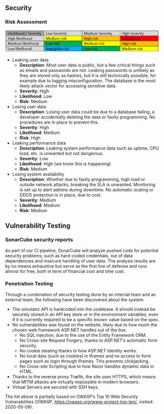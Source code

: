 ## Security
### Risk Assessment

![Risk assessment matrix](./images/risk_matrix.png)

* Leaking user data
  * **Description**: Most user data is public, but a few critical things such as emails and passwords are not. Leaking passwords is unlikely as they are stored only as hashes, but it is still technically possible, for example due to logging misconfiguration. The database is the most likely attack vector for accessing sensitive data.
  * **Severity**: High
  * **Likelihood**: Low
  * **Risk**: Medium
* Losing user data
  * **Description**: Losing user data could be due to a database failing, a developer accidentally deleting the data or faulty programming. No procedures are in place to prevent this.
  * **Severity**: High
  * **Likelihood**: Medium
  * **Risk**: High
* Leaking performance data
  * **Description**: Leaking system performance data such as uptime, CPU load, etc. is unwanted but not dangerous. 
  * **Severity**: Low
  * **Likelihood**: High (we know this is happening)
  * **Risk**: Medium
* Losing system availability
  * **Description**: Whether due to faulty programming, high load or outside network attacks, breaking the SLA is unwanted. Monitoring is set up to alert admins during downtime. No automatic scaling or DDOS protection is in place, due to cost.
  * **Severity**: Medium
  * **Likelihood**: Medium
  * **Risk**: Medium

## Vulnerability Testing

### SonarCube security reports
As part of our CI pipeline, SonarCube will analyze pushed code for potential security problems, such as hard-coded credentials, out of data dependencies and insecure handling of user data. The analysis results are by no means exhaustive but serve as the first line of defense and runs almost for free, both in term of financial cost and time cost.

### Penetration Testing
Through a combination of security testing done by an internal team and an external team, the following have been discovered about the system:

* The simulator API is hardcoded into the codebase. It should instead be securely stored in an API key store or in the environment variables, even if it is currently required to be a specific known value based on the spec.
* No vulnerabilities was found on the website, likely due to how much the chosen web framework ASP.NET handles out of the box.
  * No SQL injection, due to the use of the Entity Framework ORM.
  * No Cross-site Request Forgery, thanks to ASP.NET’s automatic form security.
  * No cookie stealing thanks to how ASP.NET Identity works.
  * No local data (such as cookies) in Iframes and no access to form pages such as login through Iframes. This prevents clickjacking.
  * No Cross-site Scripting due to how Razor handles dynamic data in HTML.
* Thanks to the reverse proxy Træfik, the site uses HTTPS, which means that MITM attacks are virtually impossible in modern browsers.
* Virtual Servers are secured with SSH keys. 

The list above is partially based on OWASP’s Top 10 Web Security Vulnerabilities (OWASP, https://owasp.org/www-project-top-ten/, visited: 2020-05-09).
